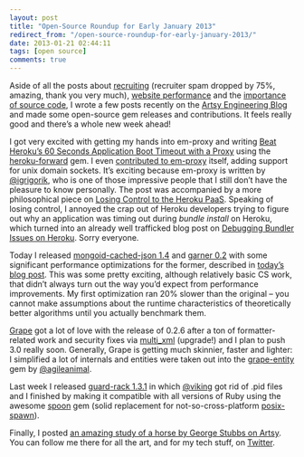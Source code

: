 ```yaml
---
layout: post
title: "Open-Source Roundup for Early January 2013"
redirect_from: "/open-source-roundup-for-early-january-2013/"
date: 2013-01-21 02:44:11
tags: [open source]
comments: true
---
```

Aside of all the posts about [recruiting](http://code.dblock.org/help-me-fix-tech-recruiting-become-a-recruiter) (recruiter spam dropped by 75%, amazing, thank you very much), [website performance](http://code.dblock.org/10-things-engineers-and-non-engineers-can-do-to-make-a-website-faster) and the [importance of source code](http://code.dblock.org/treat-every-line-of-code-as-if-its-going-to-be-thrown-away-one-day), I wrote a few posts recently on the [Artsy Engineering Blog](http://artsy.github.com/) and made some open-source gem releases and contributions. It feels really good and there’s a whole new week ahead!

I got very excited with getting my hands into em-proxy and writing [Beat Heroku’s 60 Seconds Application Boot Timeout with a Proxy](http://artsy.github.com/blog/2012/12/13/beat-heroku-60-seconds-application-boot-timeout-with-a-proxy/) using the [heroku-forward](https://github.com/dblock/heroku-forward) gem. I even [contributed to em-proxy](https://github.com/igrigorik/em-proxy/pull/31) itself, adding support for unix domain sockets. It’s exciting because em-proxy is written by [@igrigorik](mailto:i@igrigorik), who is one of those impressive people that I still don’t have the pleasure to know personally. The post was accompanied by a more philosophical piece on [Losing Control to the Heroku PaaS](http://code.dblock.org/losing-control-to-the-heroku-paas). Speaking of losing control, I annoyed the crap out of Heroku developers trying to figure out why an application was timing out during _bundle install_ on Heroku, which turned into an already well trafficked blog post on [Debugging Bundler Issues on Heroku](http://artsy.github.com/blog/2013/01/15/debugging-bundler-issues-with-heroku/). Sorry everyone.

Today I released [mongoid-cached-json 1.4](https://github.com/dblock/mongoid-cached-json) and [garner 0.2](https://github.com/artsy/garner) with some significant performance optimizations for the former, described in [today’s blog post](http://artsy.github.com/blog/2013/01/20/improving-performance-of-mongoid-cached-json/). This was some pretty exciting, although relatively basic CS work, that didn’t always turn out the way you’d expect from performance improvements. My first optimization ran 20% slower than the original – you cannot make assumptions about the runtime characteristics of theoretically better algorithms until you actually benchmark them.

[Grape](https://github.com/intridea/grape) got a lot of love with the release of 0.2.6 after a ton of formatter-related work and security fixes via [multi_xml](https://github.com/sferik/multi_xml) (upgrade!) and I plan to push 3.0 really soon. Generally, Grape is getting much skinnier, faster and lighter: I simplified a lot of internals and entities were taken out into the [grape-entity](https://github.com/agileanimal/grape-entity) gem by [@agileanimal](https://github.com/agileanimal).

Last week I released [guard-rack 1.3.1](https://github.com/dblock/guard-rack) in which [@viking](https://github.com/viking) got rid of .pid files and I finished by making it compatible with all versions of Ruby using the awesome [spoon](https://github.com/headius/spoon) gem (solid replacement for not-so-cross-platform [posix-spawn](https://github.com/rtomayko/posix-spawn)).

Finally, I posted [an amazing study of a horse by George Stubbs on Artsy](http://artsy.net/dblock/post/this-horse-is-a-fantastic-study-of). You can follow me there for all the art, and for my tech stuff, on [Twitter](https://twitter.com/dblockdotorg).

